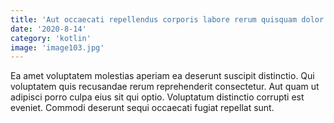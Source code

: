 ```yaml
---
title: 'Aut occaecati repellendus corporis labore rerum quisquam dolor.'
date: '2020-8-14'
category: 'kotlin'
image: 'image103.jpg'
---
```


Ea amet voluptatem molestias aperiam ea deserunt suscipit distinctio. Qui voluptatem quis recusandae rerum reprehenderit consectetur. Aut quam ut adipisci porro culpa eius sit qui optio. Voluptatum distinctio corrupti est eveniet. Commodi deserunt sequi occaecati fugiat repellat sunt.
